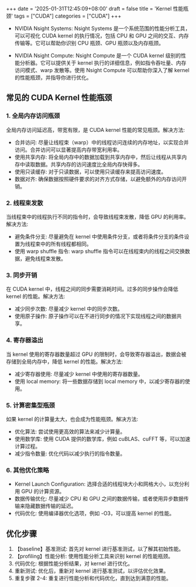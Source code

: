 +++
date = '2025-01-31T12:45:09+08:00'
draft = false
title = 'Kernel 性能瓶颈'
tags = ["CUDA"]
categories = ["CUDA"]
+++



- NVIDIA Nsight Systems: Nsight Systems 是一个系统范围的性能分析工具，可以可视化 CUDA kernel 的执行情况，包括 CPU 和 GPU 之间的交互、内存传输等。它可以帮助你识别 CPU 瓶颈、GPU 瓶颈以及内存瓶颈。

- NVIDIA Nsight Compute: Nsight Compute 是一个 CUDA kernel 级别的性能分析器。它可以提供关于 kernel 执行的详细信息，例如指令吞吐量、内存访问模式、warp 发散等。使用 Nsight Compute 可以帮助你深入了解 kernel 的性能瓶颈，并指导你进行优化。


## 常见的 CUDA Kernel 性能瓶颈

### 1. 全局内存访问瓶颈

全局内存访问延迟高，带宽有限，是 CUDA kernel 性能的常见瓶颈。解决方法:

  - 合并访问: 尽量让线程束（warp）中的线程访问连续的内存地址，以实现合并访问。合并访问可以显著提高内存带宽利用率。
  - 使用共享内存: 将全局内存中的数据加载到共享内存中，然后让线程从共享内存中读取数据。共享内存的访问速度比全局内存快得多。
  - 使用只读缓存: 对于只读数据，可以使用只读缓存来提高访问速度。
  - 数据对齐: 确保数据按照硬件要求的对齐方式存储，以避免额外的内存访问开销。


### 2. 线程束发散

当线程束中的线程执行不同的指令时，会导致线程束发散，降低 GPU 的利用率。解决方法:

  - 避免条件分支: 尽量避免在 kernel 中使用条件分支，或者将条件分支的条件设置为线程束中的所有线程都相同。
  - 使用 warp shuffle 指令: warp shuffle 指令可以在线程束内的线程之间交换数据，避免线程束发散。


### 3. 同步开销

在 CUDA kernel 中，线程之间的同步需要消耗时间。过多的同步操作会降低 kernel 的性能。解决方法:

  - 减少同步次数: 尽量减少 kernel 中的同步次数。
  - 使用原子操作: 原子操作可以在不进行同步的情况下实现线程之间的数据共享。


### 4. 寄存器溢出

当 kernel 使用的寄存器数量超过 GPU 的限制时，会导致寄存器溢出，数据会被存储到全局内存中，降低 kernel 的性能。解决方法:

  - 减少寄存器使用: 尽量减少 kernel 中使用的寄存器数量。
  - 使用 local memory: 将一些数据存储到 local memory 中，以减少寄存器的使用。


### 5. 计算密集型瓶颈 

如果 kernel 的计算量太大，也会成为性能瓶颈。解决方法:

  - 优化算法: 尝试使用更高效的算法来减少计算量。
  - 使用数学库: 使用 CUDA 提供的数学库，例如 cuBLAS、cuFFT 等，可以加速计算过程。
  - 减少指令数量: 优化代码以减少执行的指令数量。


### 6. 其他优化策略

  - Kernel Launch Configuration: 选择合适的线程块大小和网格大小，以充分利用 GPU 的计算资源。
  - 数据传输优化: 尽量减少 CPU 和 GPU 之间的数据传输，或者使用异步数据传输来隐藏数据传输的延迟。
  - 代码优化: 使用编译器优化选项，例如 -O3，可以提高 kernel 的性能。


## 优化步骤

  1. 【baseline】基准测试: 首先对 kernel 进行基准测试，以了解其初始性能。
  2. 【profiling】性能分析: 使用性能分析工具来识别 kernel 的性能瓶颈。
  3. 代码优化: 根据性能分析结果，对 kernel 进行优化。
  4. 重新测试: 优化后，重新对 kernel 进行基准测试，以评估优化效果。
  5. 重复步骤 2-4: 重复进行性能分析和代码优化，直到达到满意的性能。

